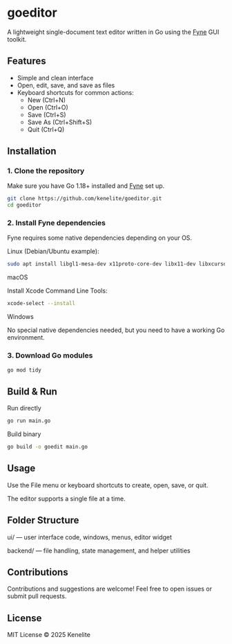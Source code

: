 # goeditor

A lightweight single-document text editor written in Go using the [Fyne](https://fyne.io/) GUI toolkit.

## Features

- Simple and clean interface
- Open, edit, save, and save as files
- Keyboard shortcuts for common actions:
    - New (Ctrl+N)
    - Open (Ctrl+O)
    - Save (Ctrl+S)
    - Save As (Ctrl+Shift+S)
    - Quit (Ctrl+Q)

## Installation

### 1. Clone the repository
Make sure you have Go 1.18+ installed and [Fyne](https://developer.fyne.io/started/) set up.

```bash
git clone https://github.com/kenelite/goeditor.git
cd goeditor
```

### 2. Install Fyne dependencies

Fyne requires some native dependencies depending on your OS.

Linux (Debian/Ubuntu example):

```bash
sudo apt install libgl1-mesa-dev x11proto-core-dev libx11-dev libxcursor-dev libxrandr-dev libxinerama-dev libxi-dev
```

macOS

Install Xcode Command Line Tools:

```bash
xcode-select --install
```

Windows

No special native dependencies needed, but you need to have a working Go environment.

### 3. Download Go modules
```bash
go mod tidy
```


## Build & Run

Run directly
```bash
go run main.go
```

Build binary
```bash
go build -o goedit main.go
```

##  Usage
Use the File menu or keyboard shortcuts to create, open, save, or quit.

The editor supports a single file at a time.

## Folder Structure
ui/ — user interface code, windows, menus, editor widget

backend/ — file handling, state management, and helper utilities

## Contributions
Contributions and suggestions are welcome! Feel free to open issues or submit pull requests.

## License
MIT License © 2025 Kenelite